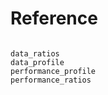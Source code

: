 # Reference

```@index
```

```@docs
data_ratios
data_profile
performance_profile
performance_ratios
```

